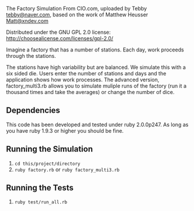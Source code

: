 
The Factory Simulation
From CIO.com, uploaded by Tebby tebby@naver.com, based on the work of Matthew Heusser Matt@xndev.com

Distributed under the GNU GPL 2.0 license: http://choosealicense.com/licenses/gpl-2.0/

Imagine a factory that has a number of stations. Each day, work proceeds through the stations.

The stations have high variability but are balanced. We simulate this with a six sided die. Users enter the number of stations and days and the application shows how work processes. The advanced version, factory_multi3.rb allows you to simulate muliple runs of the factory (run it a thousand times and take the averages) or change the number of dice.

## Dependencies
This code has been developed and tested under ruby 2.0.0p247. As long as you have ruby 1.9.3 or higher you should be fine.


## Running the Simulation
1. `cd this/project/directory`
2. `ruby factory.rb` or `ruby factory_multi3.rb`

## Running the Tests

1. `ruby test/run_all.rb`

